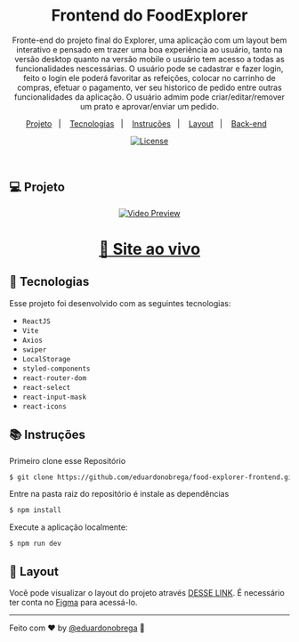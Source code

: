 <h1 align="center">Frontend do FoodExplorer</h1>

<p align="center">
 Fronte-end do projeto final do Explorer, uma aplicação com um layout bem interativo e pensado em trazer uma boa experiência ao usuário, tanto na versão desktop quanto na versão
  mobile o usuário tem acesso a todas as funcionalidades nescessárias. O usuário pode se cadastrar e fazer login, feito o login ele poderá favoritar as refeições, colocar no carrinho de compras,
   efetuar o pagamento, ver seu historico de pedido entre outras funcionalidades da aplicação. O usuário admim pode criar/editar/remover um prato e aprovar/enviar um pedido. 
</p> 

<p align="center">
  <a href="#-projeto">Projeto</a>&nbsp;&nbsp;&nbsp;|&nbsp;&nbsp;&nbsp;
  <a href="#-tecnologias">Tecnologias</a>&nbsp;&nbsp;&nbsp;|&nbsp;&nbsp;&nbsp;
  <a href="#-instruções">Instruções</a>&nbsp;&nbsp;&nbsp;|&nbsp;&nbsp;&nbsp;
  <a href="#-layout">Layout</a>&nbsp;&nbsp;&nbsp;|&nbsp;&nbsp;&nbsp;
  <a href="https://github.com/eduardonobrega/food-explorer-backend">Back-end</a>&nbsp;&nbsp;&nbsp;
</p>

<p align="center">
  <a href="https://choosealicense.com/licenses/mit/"><img alt="License" src="https://img.shields.io/static/v1?label=license&message=MIT&color=49AA26&labelColor=000000"></a>
</p>

<br>



## 💻 Projeto

<div align="center">

[![Video Preview](https://user-images.githubusercontent.com/87456011/221640983-9ef684fc-8317-4537-8c7b-220e5c6e5519.png)](https://user-images.githubusercontent.com/87456011/221640339-d0e7169b-68a6-4c73-9334-532d39a5dc08.mp4)


</div>

<div align="center">

  <h1><a href="https://foodexplorer.bohr.io/">👾 Site ao vivo</a></h1> 

</div>


## 🚀 Tecnologias

Esse projeto foi desenvolvido com as seguintes tecnologias:
- `ReactJS`
- `Vite`
- `Axios`
- `swiper`
- `LocalStorage`
- `styled-components`
- `react-router-dom`
- `react-select`
- `react-input-mask`
- `react-icons`

## 📚 Instruções

Primeiro clone esse Repositório 
```bash
$ git clone https://github.com/eduardonobrega/food-explorer-frontend.git
```

Entre na pasta raiz do repositório é instale as dependências
```bash
$ npm install
```

Execute a aplicação localmente:
```bash
$ npm run dev
```

## 🔖 Layout

Você pode visualizar o layout do projeto através [DESSE LINK](https://www.figma.com/file/LOMJWIopGI0VwmAU9aT2YS/food-explorer-v2?node-id=201-1532&t=zm3uJVZpfRMLBSLd-0). É necessário ter conta no [Figma](https://figma.com) para acessá-lo.

---
Feito com ♥ by [@eduardonobrega](https://www.linkedin.com/in/eduardo-nunes-nobrega/) :wave: 
